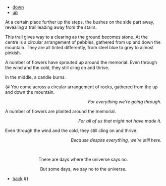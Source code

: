 - [down](#mountain)
- [up](#mountain:wip)

At a certain place further up the steps, the bushes on the side part away, revealing a trail leading away from the stairs.

This trail gives way to a clearing as the ground becomes stone.
At the centre is a circular arrangement of pebbles, gathered from up and down the mountain.
They are all tinted differently, from steel blue to grey to almost pinkish.

A number of flowers have sprouted up around the memorial.
Even through the wind and the cold, they still cling on and thrive.

In the middle, a candle burns.

{#
You come across a circular arrangement of rocks, gathered from the up and down the mountain.

<p style="text-align: right"><em>For everything we're going through.</em></p>

A number of flowers are planted around the memorial.

<p style="text-align: right"><em>For all of us that might not have made it.</em></p>

Even through the wind and the cold, they still cling on and thrive.

<p style="text-align: right"><em>Because despite everything, we're still here.</em></p>

<br>

<p style="text-align: center">There are days where the universe says no.</p>

<p style="text-align: center">But some days, we say no to the universe.</p>

- [back](#mountain)
#}

